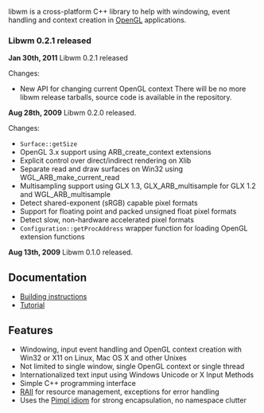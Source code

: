 libwm is a cross-platform C++ library to help with windowing, event handling and context creation in [OpenGL](http://www.opengl.org/) applications.

### Libwm 0.2.1 released ###

**Jan 30th, 2011** Libwm 0.2.1 released

Changes:
  * New API for changing current OpenGL context
There will be no more libwm release tarballs, source code is available in the repository.

**Aug 28th, 2009** Libwm 0.2.0 released.

Changes:
  * `Surface::getSize`
  * OpenGL 3.x support using ARB\_create\_context extensions
  * Explicit control over direct/indirect rendering on Xlib
  * Separate read and draw surfaces on Win32 using WGL\_ARB\_make\_current\_read
  * Multisampling support using GLX 1.3, GLX\_ARB\_multisample for GLX 1.2 and WGL\_ARB\_multisample
  * Detect shared-exponent (sRGB) capable pixel formats
  * Support for floating point and packed unsigned float pixel formats
  * Detect slow, non-hardware accelerated pixel formats
  * `Configuration::getProcAddress` wrapper function for loading OpenGL extension functions

**Aug 13th, 2009** Libwm 0.1.0 released.


## Documentation ##

  * [Building instructions](http://code.google.com/p/libwm/wiki/Building)
  * [Tutorial](http://code.google.com/p/libwm/wiki/Tutorial)

## Features ##

  * Windowing, input event handling and OpenGL context creation with Win32 or X11 on Linux, Mac OS X and other Unixes
  * Not limited to single window, single OpenGL context or single thread
  * Internationalized text input using Windows Unicode or X Input Methods
  * Simple C++ programming interface
  * [RAII](http://en.wikipedia.org/wiki/Resource_Acquisition_Is_Initialization) for resource management, exceptions for error handling
  * Uses the [Pimpl idiom](http://en.wikipedia.org/wiki/Opaque_pointer) for strong encapsulation, no namespace clutter